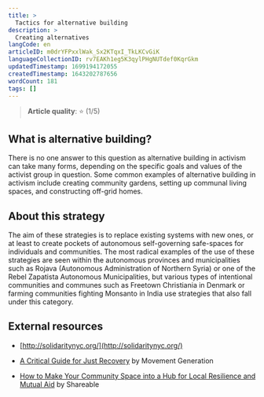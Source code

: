 ```yaml
---
title: >
  Tactics for alternative building
description: >
  Creating alternatives
langCode: en
articleID: m0drYFPxxlWak_Sx2KTqxI_TkLKCvGiK
languageCollectionID: rv7EAKh1eg5K3qylPHgNUTdef0KqrGkm
updatedTimestamp: 1699194172055
createdTimestamp: 1643202787656
wordCount: 181
tags: []
---
```


> **Article quality**: ⭐️ (1/5)

## What is alternative building?

There is no one answer to this question as alternative building in activism can take many forms, depending on the specific goals and values of the activist group in question. Some common examples of alternative building in activism include creating community gardens, setting up communal living spaces, and constructing off-grid homes.

## About this strategy

The aim of these strategies is to replace existing systems with new ones, or at least to create pockets of autonomous self-governing safe-spaces for individuals and communities. The most radical examples of the use of these strategies are seen within the autonomous provinces and municipalities such as Rojava (Autonomous Administration of Northern Syria) or one of the Rebel Zapatista Autonomous Municipalities, but various types of intentional communities and communes such as Freetown Christiania in Denmark or farming communities fighting Monsanto in India use strategies that also fall under this category.

## External resources

-   [http://solidaritynyc.org/](http://solidaritynyc.org/)
    
-   [A Critical Guide for Just Recovery](https://commonslibrary.org/a-critical-framework-for-just-recovery/) by Movement Generation
    
-   [How to Make Your Community Space into a Hub for Local Resilience and Mutual Aid](https://commonslibrary.org/how-to-make-your-community-space-into-a-hub-for-local-resilience-and-mutual-aid/) by Shareable